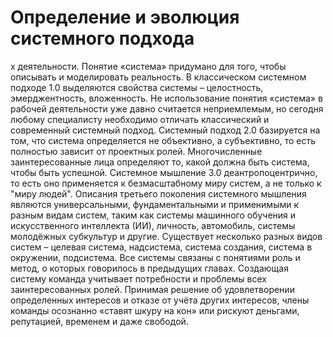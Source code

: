 # Определение и эволюция системного подхода

х деятельности.
Понятие «система» придумано для того, чтобы описывать и моделировать реальность. В классическом системном подходе 1.0 выделяются свойства системы – целостность, эмерджентность, вложенность. 
Не использование понятия «система» в рабочей деятельности уже давно считается неприемлемым, но сегодня любому специалисту необходимо отличать классический и современный системный подход. Системный подход 2.0 базируется на том, что система определяется не объективно, а субъективно, то есть полностью зависит от проектных ролей. Многочисленные заинтересованные лица определяют то, какой должна быть система, чтобы быть успешной.
Системное мышление 3.0 деантропоцентрично, то есть оно применяется к безмасштабному миру систем, а не только к "миру людей". Описания третьего поколения системного мышления являются универсальными, фундаментальными и применимыми к разным видам систем, таким как системы машинного обучения и искусственного интеллекта (ИИ), личность, автомобиль, системы молодёжных субкультур и другие.
Существует несколько разных видов систем – целевая система, надсистема, система создания, система в окружении, подсистема. Все системы связаны с понятиями роль и метод, о которых говорилось в предыдущих главах.
Создающая систему команда учитывает потребности и проблемы всех заинтересованных ролей. Принимая решение об удовлетворении определенных интересов и отказе от учёта других интересов, члены команды осознанно «ставят шкуру на кон» или рискуют деньгами, репутацией, временем и даже свободой.
